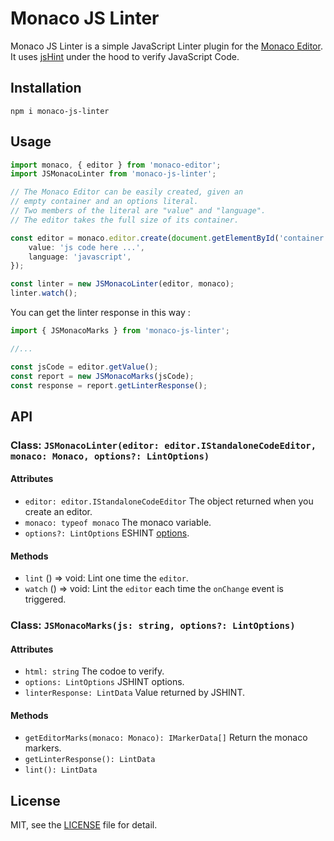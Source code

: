 # Monaco JS Linter

Monaco JS Linter is a simple JavaScript Linter plugin for the [Monaco Editor](https://microsoft.github.io/monaco-editor/). It uses [jsHint](https://jshint.com/) under the hood to verify JavaScript Code.

## Installation

```
npm i monaco-js-linter
```

## Usage

```ts
import monaco, { editor } from 'monaco-editor';
import JSMonacoLinter from 'monaco-js-linter';

// The Monaco Editor can be easily created, given an
// empty container and an options literal.
// Two members of the literal are "value" and "language".
// The editor takes the full size of its container.

const editor = monaco.editor.create(document.getElementById('container'), {
    value: 'js code here ...',
    language: 'javascript',
});

const linter = new JSMonacoLinter(editor, monaco);
linter.watch();
```

You can get the linter response in this way :

```ts
import { JSMonacoMarks } from 'monaco-js-linter';

//...

const jsCode = editor.getValue();
const report = new JSMonacoMarks(jsCode);
const response = report.getLinterResponse();
```

## API

### Class: `JSMonacoLinter(editor: editor.IStandaloneCodeEditor, monaco: Monaco, options?: LintOptions)`

#### Attributes

-   `editor: editor.IStandaloneCodeEditor` The object returned when you create an editor.
-   `monaco: typeof monaco` The monaco variable.
-   `options?: LintOptions` ESHINT [options](https://jshint.com/docs/options/).

#### Methods

-   `lint` () => void: Lint one time the `editor`.
-   `watch` () => void: Lint the `editor` each time the `onChange` event is triggered.

### Class: `JSMonacoMarks(js: string, options?: LintOptions)`

#### Attributes

-   `html: string` The codoe to verify.
-   `options: LintOptions` JSHINT options.
-   `linterResponse: LintData` Value returned by JSHINT.

#### Methods

-   `getEditorMarks(monaco: Monaco): IMarkerData[]` Return the monaco markers.
-   `getLinterResponse(): LintData`
-   `lint(): LintData`

## License

MIT, see the [LICENSE](./LICENSE) file for detail.
